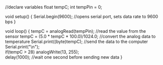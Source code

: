 //declare variables
float tempC;
int tempPin = 0;

void setup()
{
Serial.begin(9600); //opens serial port, sets data rate to 9600 bps
}

void loop()
{
tempC = analogRead(tempPin);           //read the value from the sensor
tempC = (5.0 * tempC * 100.0)/1024.0;  //convert the analog data to temperature
Serial.print((byte)tempC);             //send the data to the computer
Serial.print("\n");    
if(tempC > 28)
	 analogWrite(13, 255);   
delay(1000);                           //wait one second before sending new data
}
